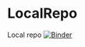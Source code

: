 # LocalRepo
 Local repo
[![Binder](https://mybinder.org/badge_logo.svg)](https://mybinder.org/v2/gh/KSpiliop/LocalRepo/main?filepath=%3Ffilepath%3DTopic_modeling_notebook_v1.ipynb)
